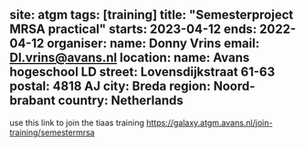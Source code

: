 site: atgm
tags: [training]
title: "Semesterproject MRSA practical"
starts: 2023-04-12
ends: 2022-04-12
organiser:
  name: Donny Vrins
  email: Dl.vrins@avans.nl
location:
  name: Avans hogeschool LD
  street: Lovensdijkstraat 61-63
  postal: 4818 AJ
  city: Breda
  region: Noord-brabant
  country: Netherlands
---

use this link to join the tiaas training https://galaxy.atgm.avans.nl/join-training/semestermrsa
